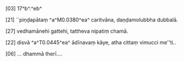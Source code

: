 [03] 17^b^.^eb^

[21] ``piṇḍapātaṃ ^a^M0.0380^ea^ caritvāna, daṇḍamolubbha dubbalā.

[27] vedhamānehi gattehi, tattheva nipatiṃ chamā.

[22] disvā ^a^T0.0445^ea^ ādīnavaṃ kāye, atha cittaṃ vimucci me''ti..

[06] ... dhammā therī....